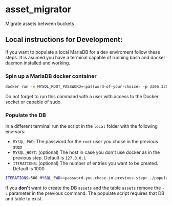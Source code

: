 # asset_migrator
Migrate assets between buckets

## Local instructions for Development:
If you want to populate a local MariaDB for a dev enviroment follow these steps. It is asumed you have a terminal capable of running bash and docker daemon installed and working.

### Spin up a MariaDB docker container
```bash
docker run -e MYSQL_ROOT_PASSWORD=<password-of-your-choice> -p 3306:3306 mariadb
```
Do not forget to run this command with a user with access to the Docker socket or capable of sudo.

### Populate the DB
In a different terminal run the script in the `local` folder with the following env-vars:
- `MYSQL_PWD`: The password for the `root` user you chose in the previous step
- `MYSQL_HOST`: (optional) The host in case you don't use docker as in the previous step. Default is `127.0.0.1`
- `ITERATIONS`: (optional) The number of entries you want to be created. Default is 1000

```bash
ITERATIONS=500 MYSQL_PWD=<password-you-chose-in-previous-step> ./populate_db.sh
```

If you __don't__ want to create the DB `assets` and the table `assets` remove the `-c` parameter in the previous command. The populate script requires that DB and table to exist.
